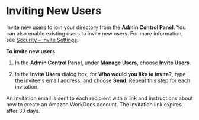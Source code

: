 # Inviting New Users<a name="invite_user"></a>

Invite new users to join your directory from the **Admin Control Panel**\. You can also enable existing users to invite new users\. For more information, see [Security – Invite Settings](manage-sites.md#invite-settings)\.

**To invite new users**

1. In the **Admin Control Panel**, under **Manage Users**, choose **Invite Users**\.

1. In the **Invite Users** dialog box, for **Who would you like to invite?**, type the invitee's email address, and choose **Send**\. Repeat this step for each invitation\.

An invitation email is sent to each recipient with a link and instructions about how to create an Amazon WorkDocs account\. The invitation link expires after 30 days\.